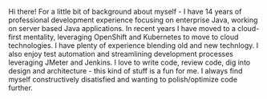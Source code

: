 Hi there!  For a little bit of background about myself - I have 14 years of professional development experience focusing on enterprise Java, working on server based Java applications.   In recent years I have moved to a cloud-first mentality, leveraging OpenShift and Kubernetes to move to cloud technologies.  I have plenty of experience blending old and new technlogy.   I also enjoy test automation and streamlining development processes leveraging JMeter and Jenkins.  I love to write code, review code, dig into design and architecture - this kind of stuff is a fun for me.  I always find myself constructively disatisfied and wanting to polish/optimize code further.    

<!---
bryanp08/bryanp08 is a ✨ special ✨ repository because its `README.md` (this file) appears on your GitHub profile.
You can click the Preview link to take a look at your changes.
--->
